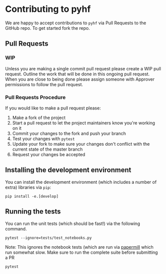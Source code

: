 # Contributing to pyhf

We are happy to accept contributions to `pyhf` via Pull Requests to the GitHub repo. To get started fork the repo.

## Pull Requests

### WIP

Unless you are making a single commit pull request please create a WIP pull request. Outline the work that will be done in this ongoing pull request. When you are close to being done please assign someone with Approver permissions to follow the pull request.

### Pull Requests Procedure

If you would like to make a pull request please:

1. Make a fork of the project
2. Start a pull request to let the project maintainers know you're working on it
3. Commit your changes to the fork and push your branch
4. Test your changes with `pytest`
5. Update your fork to make sure your changes don't conflict with the current state of the master branch
6. Request your changes be accepted

## Installing the development environment

You can install the development environment (which includes a number of extra) libraries via `pip`:

```
pip install -e.[develop]
```

## Running the tests

You can run the unit tests (which should be fast!) via the following command.

```
pytest --ignore=tests/test_notebooks.py
```

Note: This ignores the notebook tests (which are run via [papermill](https://github.com/nteract/papermill) which run somewhat slow.
Make sure to run the complete suite before submitting a PR

```
pytest
```

